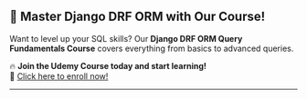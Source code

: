 ## 🚀 Master Django DRF ORM with Our Course!  
Want to level up your SQL skills? Our **Django DRF ORM Query Fundamentals Course** covers everything from basics to advanced queries.  

🔥 **Join the Udemy Course today and start learning!**  
📌 [Click here to enroll now!]([https://www.udemy.com/course/sql-fundamentals-postgresql/?referralCode=3ADAD1B84D5002E61B22](https://www.udemy.com/course/django-drf-query-fundamentals/?referralCode=1CFCB355D90D3DA11077))  

---
